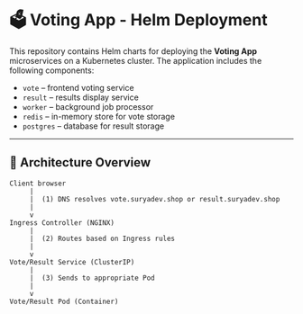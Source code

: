 # 🗳️ Voting App - Helm Deployment

This repository contains Helm charts for deploying the **Voting App** microservices on a Kubernetes cluster. The application includes the following components:

- `vote` – frontend voting service
- `result` – results display service
- `worker` – background job processor
- `redis` – in-memory store for vote storage
- `postgres` – database for result storage

---

## 🧭 Architecture Overview

```text
Client browser
     |
     |  (1) DNS resolves vote.suryadev.shop or result.suryadev.shop
     |
     v
Ingress Controller (NGINX)
     |
     |  (2) Routes based on Ingress rules
     |
     v
Vote/Result Service (ClusterIP)
     |
     |  (3) Sends to appropriate Pod
     |
     v
Vote/Result Pod (Container)
